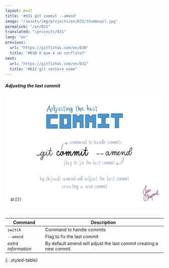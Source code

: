 ```yaml
---
layout: post
title: '#031 git commit --amend'
image: "/assets/img/projects/en/031/thumbnail.jpg"
permalink: "/en/031"
translated: "/projects/031"
lang: "en"
previous:
  url: "https://gitfichas.com/en/030"
  title: "#030 O que é um conflito?"
next:
  url: "https://gitfichas.com/en/032"
  title: "#032 git restore nome"
---
```

##### Adjusting the last commit

<img alt="To adjust the last commit use the command git commit --amend" src="/assets/img/projects/en/031/full.jpg"><br><br>

| Command | Description |
|---------|-------------|
| `switch` | Command to handle commits |
| `--amend` | Flag to fix the last commit |
| _extra information_ | By default amend will adjust the last commit creating a new commit |
{: .styled-table}
